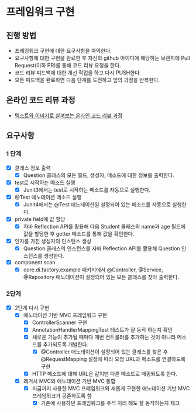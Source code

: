 # 프레임워크 구현
## 진행 방법
* 프레임워크 구현에 대한 요구사항을 파악한다.
* 요구사항에 대한 구현을 완료한 후 자신의 github 아이디에 해당하는 브랜치에 Pull Request(이하 PR)를 통해 코드 리뷰 요청을 한다.
* 코드 리뷰 피드백에 대한 개선 작업을 하고 다시 PUSH한다.
* 모든 피드백을 완료하면 다음 단계를 도전하고 앞의 과정을 반복한다.

## 온라인 코드 리뷰 과정
* [텍스트와 이미지로 살펴보는 온라인 코드 리뷰 과정](https://github.com/next-step/nextstep-docs/tree/master/codereview)

## 요구사항
### 1 단계
- [x] 클래스 정보 출력
  - [x] Question 클래스의 모든 필드, 생성자, 메소드에 대한 정보를 출력한다.
- [x] test로 시작하는 메소드 실행
  - [x] Junit3에서는 test로 시작하는 메소드를 자동으로 실행한다.
- [x] @Test 애노테이션 메소드 실행
  - [x] Junit4에서는 @Test 애노테이션일 설정되어 있는 메소드를 자동으로 실행한다.
- [x] private field에 값 할당
  - [x] 자바 Reflection API를 활용해 다음 Student 클래스의 name과 age 필드에 값을 할당한 후 getter 메소드를 통해 값을 확인한다.
- [x] 인자를 가진 생성자의 인스턴스 생성
  - [x] Question 클래스의 인스턴스를 자바 Reflection API를 활용해 Question 인스턴스를 생성한다.
- [x] component scan
  - [x] core.di.factory.example 패키지에서 @Controller, @Service, @Repository 애노테이션이 설정되어 있는 모든 클래스를 찾아 출력한다.

### 2단계
- [x] 2단계 다시 구현
  - [x] 애노테이션 기반 MVC 프레임워크 구현
    - [x] ControllerScanner 구현
    - [x] AnnotationHandlerMappingTest 테스트가 잘 동작 하는지 확인
    - [x] 새로운 기능이 추가될 때마다 매번 컨트롤러를 추가하는 것이 아니라 메소드를 추가되도록 개발한다.
      - [x] @Controller 애노테이션이 설정되어 있는 클래스를 찾은 후 @RequestMapping 설정에 따라 요청 URL과 메소드를 연결하도록 구현
    - [x] HTTP 메소드에 대해 URL은 같지만 다른 메소드로 매핑되도록 한다.
  - [x] 레거시 MVC와 애노테이션 기반 MVC 통합
    - [x] 지금까지 사용한 MVC 프레임워크와 새롭게 구현한 애노테이션 기반 MVC 프레임워크가 공존하도록 함
      - [x] 기존에 사용하던 프레임워크를 주석 처리 해도 잘 동작하는지 체크